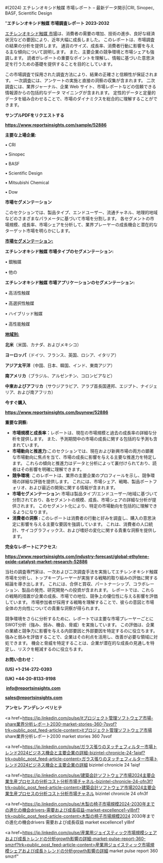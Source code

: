 #(2024) エチレンオキシド触媒 市場レポート – 最新データ開示|CRI, Sinopec, BASF, Scientific Design

"<strong>エチレンオキシド触媒 市場調査レポート 2023-2032</strong>

<a href=https://www.reportsinsights.com/sample/52886>エチレンオキシド触媒 市場</a>は、消費者の需要の増加、技術の進歩、良好な経済状況などの要因により、近年大幅に成長しました。 このレポートは、市場調査の結果の分析を提供します。 通貨のサイズ、成長率、消費者行動に影響を与える主な傾向について説明します。 また、主要企業の競争環境と市場シェアも強調します。 読者がレポートの重要なポイントを理解し、情報に基づいた意思決定を行うための基礎を提供することを目的としています。

この市場調査で採用された調査方法により、結果の正確さと信頼性が保証されます。 一次調査には、アンケートの実施と直接の洞察の収集が含まれます。 二次調査には、業界ジャーナル、企業 Web サイト、市場レポートなどの信頼できる情報源からの包括的なデータ マイニングが含まれます。 定性的データと定量的データを組み合わせることで、市場のダイナミクスを総合的に理解することができます。

<strong><b>サンプルPDFをリクエストする</b></strong>

<a href=https://www.reportsinsights.com/sample/52886><strong><u>https://www.reportsinsights.com/sample/52886</u></strong></a>

<strong>主要な上場企業:</strong>

• CRI

• Sinopec

• BASF

• Scientific Design

• Mitsubishi Chemical

• Dow

<strong>市場セグメンテーション</strong>

このセクションでは、製品タイプ、エンドユーザー、流通チャネル、地理的地域などのさまざまなパラメータに基づいて市場を分割します。 各セグメントの市場規模、成長率、市場シェアを分析して、業界プレーヤーの成長機会と潜在的なターゲット市場を明らかにします。

<strong><u>市場セグメンテーション</u></strong><strong><u>:</u></strong>

<strong>エチレンオキシド触媒 市場タイプのセグメンテーション:</strong>

• 銀触媒

• 他の

<strong>エチレンオキシド触媒 市場アプリケーションのセグメンテーション:</strong>

• 高活性触媒

• 高選択性触媒

• ハイブリッド触媒

• 高性能触媒

<strong><u>地域別</u></strong><strong><u>:</u></strong>

<strong>北米</strong>（米国、カナダ、およびメキシコ）

<strong>ヨーロッパ</strong>（ドイツ、フランス、英国、ロシア、イタリア）

<strong>アジア太平洋</strong>（中国、日本、韓国、インド、東南アジア）

<strong>南アメリカ</strong>（ブラジル、アルゼンチン、コロンビアなど）

<strong>中東およびアフリカ</strong>（サウジアラビア、アラブ首長国連邦、エジプト、ナイジェリア、および南アフリカ）

<strong>今すぐ購入</strong>

<a href=https://www.reportsinsights.com/buynow/52886><strong><u>https://www.reportsinsights.com/buynow/52886</u></strong></a>

<strong>重要な洞察:</strong>
<ul>
  <li><strong>市場規模と成長率：</strong>レポートは、現在の市場規模と過去の成長率の詳細な分析を提供します。 また、予測期間中の市場の成長に関する包括的な予測も含まれています。</li>
  <li><strong>市場動向と推進力:</strong>このセクションでは、現在および新興市場の両方の顕著な市場動向に焦点を当て、市場の成長に影響を与える主要な推進力を特定します。 これらの傾向と推進力はデータと分析によって裏付けられており、読者はその影響を明確に理解できます。</li>
  <li><strong>競争環境</strong>: このレポートは、業界の主要企業のプロフィールを示し、競争環境の詳細な評価を提供します。 これには、市場シェア、戦略、製品ポートフォリオ、および最近の開発に関する情報が含まれます。</li>
  <li><strong>市場セグメンテーション: </strong>市場は製品タイプ/エンドユーザー/地域に基づいて分割されており、各セグメントの規模、成長、市場シェアの詳細な分析が提供されます。 このセグメント化により、特定の市場動向を包括的に理解できるようになります。</li>
  <li><strong>消費者の洞察 : </strong>このレポートは消費者の行動と好みを調査し、購入の意思決定に影響を与える主要な要因を強調しています。 これは、消費者の人口統計、サイコグラフィックス、および嗜好の変化に関する貴重な洞察を提供します。</li>
</ul>
<strong>完全なレポートにアクセス:</strong>

<a href=https://www.reportsinsights.com/industry-forecast/global-ethylene-oxide-catalyst-market-research-52886><strong><u><b>https://www.reportsinsights.com/industry-forecast/global-ethylene-oxide-catalyst-market-research-52886</b></u></strong></a>

当社の調査専門家は、一次および二次調査手法を実施してエチレンオキシド触媒市場を分析し、トップキープレーヤーが実施する戦略的取り組みの評価に関する結論を導き出します。 これには、合併と買収、パートナーシップ、コラボレーション、製品の発売、研究開発への投資が含まれます。 レポートでは、これらの戦略的措置が企業の成長、市場での地位、競争上の優位性に与える影響を評価しています。 市場参加者が採用する戦略を理解することで、彼らの意図と市場全体の方向性についての貴重な洞察が得られます。

競争環境をさらに分析するために、レポートでは主要な市場プレーヤーごとにSWOT分析（強み、弱み、機会、脅威）を実施しています。 この評価は、企業の業績と競争力に影響を与える内部要因と外部要因を特定するのに役立ちます。 強みと弱みを評価することで、企業はその利点を活用し、改善が必要な領域に対処できます。 機会と脅威を特定することは、企業が潜在的な成長の見通しを特定し、リスクを軽減するのに役立ちます。

<strong>お問い合わせ：</strong>

<strong>(US) +1-214-272-0393</strong>

<strong>(UK) +44-20-8133-9198</strong>

<strong> </strong><a href=info@reportsinsights.com><strong><u>info@reportsinsights.com</u></strong></a>

<a href=sales@reportsinsights.com><strong><u>sales@reportsinsights.com</u></strong></a>

<strong>アンセレ アンデレン ベリヒテ</strong>

<a href=https://jp.linkedin.com/pulse/itプロジェクト管理ソフトウェア市場-share業界分析レポート2030-market-stories-360-7svof?trk=public_post_feed-article-content>itプロジェクト管理ソフトウェア市場 share業界分析レポート2030 market stories 360 7svof</a>

<a href=https://jp.linkedin.com/pulse/ガラス張りのヌッチェフィルター市場トレンド2024ビジネス機会と主要企業の詳細-bizintel-chronicle-24-1aiqf?trk=public_post_feed-article-content>ガラス張りのヌッチェフィルター市場トレンド2024ビジネス機会と主要企業の詳細 bizintel chronicle 24 1aiqf</a>

<a href=https://jp.linkedin.com/pulse/建築会計ソフトウェア市場2024主要企業生産プロセスの分析コスト分析市場チャネル-bizintel-chronicle-24-ofn3f?trk=public_post_feed-article-content>建築会計ソフトウェア市場2024主要企業生産プロセスの分析コスト分析市場チャネル bizintel chronicle 24 ofn3f</a>

<a href=https://jp.linkedin.com/pulse/木製の椅子市場規模2024-2030年までの進化の機会drivers-需要および成長収益-market-excellence1-yl8nf?trk=public_post_feed-article-content>木製の椅子市場規模2024 2030年までの進化の機会drivers 需要および成長収益 market excellence1 yl8nf</a>

<a href=https://jp.linkedin.com/pulse/産業用ジョイスティック市場規模シェアおよび成長トレンドの分析growth影響の詳細-market-pulse-report-360-smzrf?trk=public_post_feed-article-content>産業用ジョイスティック市場規模シェアおよび成長トレンドの分析growth影響の詳細 market pulse report 360 smzrf</a>"
